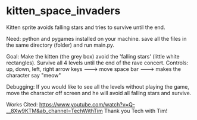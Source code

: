 # kitten_space_invaders
Kitten sprite avoids falling stars and tries to survive until the end. 

Need: python and pygames installed on your machine. 
      save all the files in the same directory (folder) and run main.py.

Goal: Make the kitten (the grey box) avoid the 'falling stars' (little white rectangles). Survive all 4 levels until the end of the rave concert.
Controls: up, down, left, right arrow keys ---> move
          space bar ---> makes the character say "meow"     

Debugging: If you would like to see all the levels without playing the game, move the character off screen and he will avoid all falling stars and survive.           


Works Cited: https://www.youtube.com/watch?v=Q-__8Xw9KTM&ab_channel=TechWithTim
Thank you Tech with Tim!
